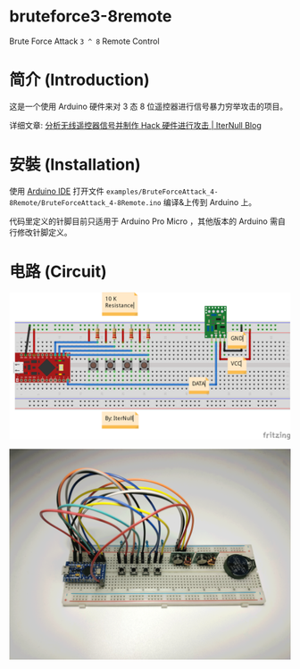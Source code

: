 # bruteforce3-8remote

Brute Force Attack `3 ^ 8` Remote Control

# 简介 (Introduction)

这是一个使用 Arduino 硬件来对 3 态 8 位遥控器进行信号暴力穷举攻击的项目。

详细文章: [分析无线遥控器信号并制作 Hack 硬件进行攻击 | IterNull Blog](https://blog.iternull.com/posts/2017/02/04/Use-Arduino-brute-force-to-attack-remote-control.html)

# 安裝 (Installation)

使用 [Arduino IDE](https://www.arduino.cc/en/Main/Software) 打开文件 `examples/BruteForceAttack_4-8Remote/BruteForceAttack_4-8Remote.ino` 编译&上传到 Arduino 上。

代码里定义的针脚目前只适用于 Arduino Pro Micro ，其他版本的 Arduino 需自行修改针脚定义。

# 电路 (Circuit)

![](images/Circuit.png)

![](images/img_1.png)
